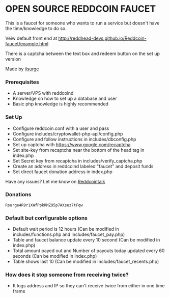 # OPEN SOURCE REDDCOIN FAUCET #

This is a faucet for someone who wants to run a service but doesn't have the time/knowledge to do so. 

Veiw default front end at http://reddhead-devs.github.io/Reddcoin-faucet/example.html

There is a captcha between the text box and redeem button on the set up version

Made by [iisurge](https://github.com/iisurge)


### Prerequisites ###

* A server/VPS with reddcoind
* Knowledge on how to set up a database and user
* Basic php knowledge is highly recommended


### Set Up ###

* Configure reddcoin.conf with a user and pass
* Configure includes/cryptowallet-php-api/config.php
* Configure and follow instructions in includes/dbconfig.php
* Set up captcha with https://www.google.com/recaptcha
* Set site-key from recaptcha near the bottom of the head tag in index.php
* Set Secret key from recaptcha in includes/verify_captcha.php
* Create an address in reddcoind labeled "faucet" and deposit funds
* Set direct faucet donation address in index.php

Have any issues? Let me know on [Reddcointalk](https://www.reddcointalk.org/user/iisurge)

### Donations ###

    Rsurge4R9r1XWfPpkRMZ95p7AXsez7tFqw

### Default but configurable options ###

* Default wait period is 12 hours (Can be modified in includes/functions.php and includes/faucet_pay.php)
* Table and faucet balance update every 10 second (Can be modified in index.php)
* Total amount payed out and Number of payouts today updated every 60 seconds (Can be modified in index.php)
* Table shows last 10 (Can be modified in includes/faucet_recents.php)

### How does it stop someone from receiving twice? ###

* It logs address and IP so they can't receive twice from either in one time frame
